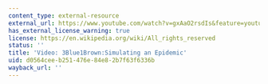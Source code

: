 ```yaml
---
content_type: external-resource
external_url: https://www.youtube.com/watch?v=gxAaO2rsdIs&feature=youtu.be&t=1
has_external_license_warning: true
license: https://en.wikipedia.org/wiki/All_rights_reserved
status: ''
title: 'Video: 3Blue1Brown:Simulating an Epidemic'
uid: d0564cee-b251-476e-84e8-2b7f63f6336b
wayback_url: ''
---
```

